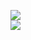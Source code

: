 [![](https://img.shields.io/badge/Made%20With-Github%20Spray-lightgrey.svg?style=for-the-badge&logo=github)](https://github.com/Annihil/github-spray#26843)  
[![](https://i.imgur.com/2DrTn0Z.gif)](https://github.com/Annihil/github-spray)